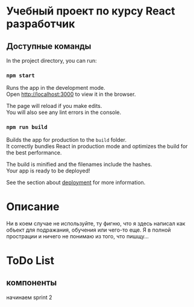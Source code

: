 # Учебный проект по курсу React разработчик

## Доступные команды

In the project directory, you can run:

### `npm start`

Runs the app in the development mode.\
Open [http://localhost:3000](http://localhost:3000) to view it in the browser.

The page will reload if you make edits.\
You will also see any lint errors in the console.

### `npm run build`

Builds the app for production to the `build` folder.\
It correctly bundles React in production mode and optimizes the build for the best performance.

The build is minified and the filenames include the hashes.\
Your app is ready to be deployed!

See the section about [deployment](https://facebook.github.io/create-react-app/docs/deployment) for more information.

# Описание

Ни в коем случае не используйте, ту фигню, что я здесь написал как объект для подражания, обучения или чего-то еще.
Я в полной прострации и ничего не понимаю из того, что пишщу...

# ToDo List

## компоненты

начинаем sprint 2
